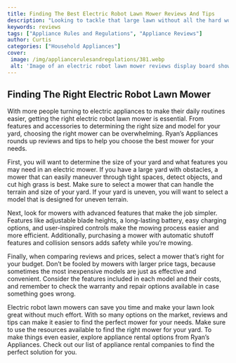 ```yaml
---
title: Finding The Best Electric Robot Lawn Mower Reviews And Tips
description: "Looking to tackle that large lawn without all the hard work Check out our reviews and tips for electric robot lawn mowers - the perfect solution to get the job done with minimal effort"
keywords: reviews
tags: ["Appliance Rules and Regulations", "Appliance Reviews"]
author: Curtis
categories: ["Household Appliances"]
cover: 
 image: /img/appliancerulesandregulations/381.webp
 alt: 'Image of an electric robot lawn mower reviews display board showing different lawn mowers with specs'
---
```

## Finding The Right Electric Robot Lawn Mower

With more people turning to electric appliances to make their daily routines easier, getting the right electric robot lawn mower is essential. From features and accessories to determining the right size and model for your yard, choosing the right mower can be overwhelming. Ryan’s Appliances rounds up reviews and tips to help you choose the best mower for your needs.

First, you will want to determine the size of your yard and what features you may need in an electric mower. If you have a large yard with obstacles, a mower that can easily maneuver through tight spaces, detect objects, and cut high grass is best. Make sure to select a mower that can handle the terrain and size of your yard. If your yard is uneven, you will want to select a model that is designed for uneven terrain.

Next, look for mowers with advanced features that make the job simpler. Features like adjustable blade heights, a long-lasting battery, easy charging options, and user-inspired controls make the mowing process easier and more efficient. Additionally, purchasing a mower with automatic shutoff features and collision sensors adds safety while you’re mowing.

Finally, when comparing reviews and prices, select a mower that’s right for your budget. Don’t be fooled by mowers with larger price tags, because sometimes the most inexpensive models are just as effective and convenient. Consider the features included in each model and their costs, and remember to check the warranty and repair options available in case something goes wrong.

Electric robot lawn mowers can save you time and make your lawn look great without much effort. With so many options on the market, reviews and tips can make it easier to find the perfect mower for your needs. Make sure to use the resources available to find the right mower for your yard. To make things even easier, explore appliance rental options from Ryan’s Appliances. Check out our list of appliance rental companies to find the perfect solution for you.

